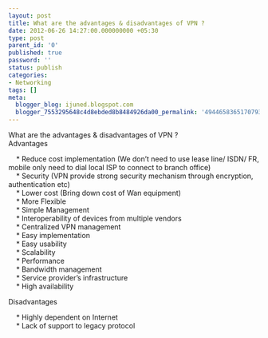 ```yaml
---
layout: post
title: What are the advantages & disadvantages of VPN ?
date: 2012-06-26 14:27:00.000000000 +05:30
type: post
parent_id: '0'
published: true
password: ''
status: publish
categories:
- Networking
tags: []
meta:
  blogger_blog: ijuned.blogspot.com
  blogger_7553295648c4d8ebded8b8484926da00_permalink: '4944658365170793948'
---
```

<div dir="ltr" style="text-align:left;">What are the advantages &amp; disadvantages of VPN ?<br />Advantages</p>
<p>    * Reduce cost implementation (We don’t need to use lease line/ ISDN/ FR, mobile only need to dial local ISP to connect to <span class="IL_AD" id="IL_AD5">branch office<span class="IL_AD_ICON"></span></span>)<br />    * Security (VPN provide strong security <span class="IL_AD" id="IL_AD6">mechanism<span class="IL_AD_ICON"></span></span> through encryption, authentication etc)<br />    * Lower cost (Bring down cost of Wan equipment)<br />    * More Flexible<br />    * Simple Management<br />    * Interoperability of devices from multiple vendors<br />    * Centralized VPN management<br />    * Easy implementation<br />    * Easy usability<br />    * Scalability<br />    * Performance <br />    * Bandwidth management<br />    * Service provider’s <span class="IL_AD" id="IL_AD4">infrastructure<span class="IL_AD_ICON"></span></span><br />    * <span class="IL_AD" id="IL_AD1">High availability<span class="IL_AD_ICON"></span></span> </p>
<p>Disadvantages</p>
<p>    * Highly dependent on Internet<br />    * Lack of support to legacy <span class="IL_AD" id="IL_AD2">protocol<span class="IL_AD_ICON"></span></span></div>
